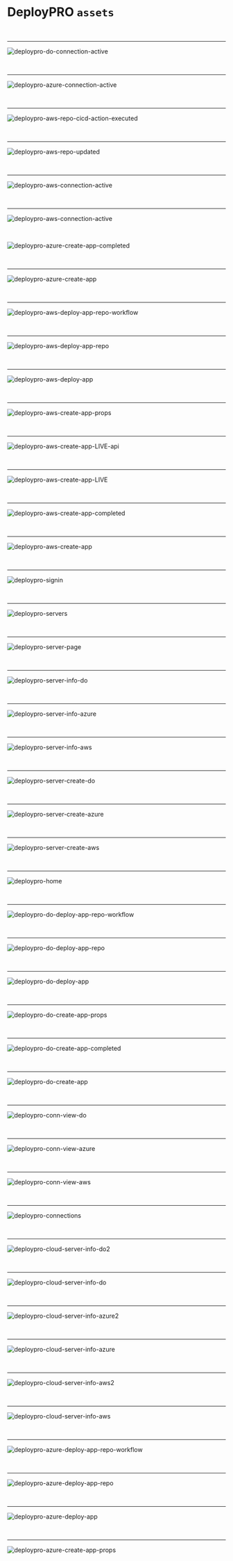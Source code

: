 # DeployPRO `assets`

<br />

---

![deploypro-do-connection-active](https://github.com/app-generator/assets/assets/51070104/ba19e93a-ff28-4901-b20b-e887eae2b0b2)

<br />

---

![deploypro-azure-connection-active](https://github.com/app-generator/assets/assets/51070104/aec105ec-29ff-4359-9ce9-3d3448d7b5c7)

<br />

---

![deploypro-aws-repo-cicd-action-executed](https://github.com/app-generator/assets/assets/51070104/c63215b1-a476-4377-81f6-78da3e17de74)

<br />

---

![deploypro-aws-repo-updated](https://github.com/app-generator/assets/assets/51070104/12517c63-b809-4615-b8b1-b2d45f6fa6d9)

<br /> 

---

![deploypro-aws-connection-active](https://github.com/app-generator/assets/assets/51070104/60fb9597-ecc4-417e-9879-1d2998dd0f93)

<br />

---

![deploypro-aws-connection-active](https://github.com/app-generator/assets/assets/51070104/6c32142f-0d88-4d52-8680-1bcc725c376b)

<br />

![deploypro-azure-create-app-completed](https://github.com/admin-dashboards/assets/assets/51854817/bf8c338c-69e6-411e-88d5-3f0002912ae5)

<br /> 

---

![deploypro-azure-create-app](https://github.com/admin-dashboards/assets/assets/51854817/3554440a-dd91-47fb-a2a3-e887f4c2ae37)

<br /> 

---

![deploypro-aws-deploy-app-repo-workflow](https://github.com/admin-dashboards/assets/assets/51854817/ecfcd094-1da2-42d2-9b68-9057d6bcdbb0)

<br /> 

---

![deploypro-aws-deploy-app-repo](https://github.com/admin-dashboards/assets/assets/51854817/51ee216a-25c6-4a04-82e0-8081c018498a)

<br /> 

---

![deploypro-aws-deploy-app](https://github.com/admin-dashboards/assets/assets/51854817/f3dec141-631f-4630-b1a6-942ae986f3f6)

<br /> 

---

![deploypro-aws-create-app-props](https://github.com/admin-dashboards/assets/assets/51854817/e3494989-0e24-4acb-98ea-1b99ded04900)

<br /> 

---

![deploypro-aws-create-app-LIVE-api](https://github.com/admin-dashboards/assets/assets/51854817/5a2a2ff3-8820-4213-b1bc-b271f42bcc9b)

<br /> 

---

![deploypro-aws-create-app-LIVE](https://github.com/admin-dashboards/assets/assets/51854817/214ac050-69c2-472d-96f4-b914dc464e6f)

<br /> 

---

![deploypro-aws-create-app-completed](https://github.com/admin-dashboards/assets/assets/51854817/214efb0e-40d4-4e4b-962a-a8153477c457)

<br /> 

---

![deploypro-aws-create-app](https://github.com/admin-dashboards/assets/assets/51854817/d5a7f163-e637-4289-a7a2-2359825ef941)

<br /> 

---

![deploypro-signin](https://github.com/admin-dashboards/assets/assets/51854817/cf095113-c0b1-44ab-91ef-1ca4fc871ead)

<br /> 

---

![deploypro-servers](https://github.com/admin-dashboards/assets/assets/51854817/991e9c61-94d6-4bb5-b7e4-858829919dde)

<br /> 

---

![deploypro-server-page](https://github.com/admin-dashboards/assets/assets/51854817/5f9d2579-2112-4f12-afe8-e19017c9ee8b)

<br /> 

---

![deploypro-server-info-do](https://github.com/admin-dashboards/assets/assets/51854817/0fdf945d-5d11-43ef-82a3-72cb3ca3d3df)

<br /> 

---

![deploypro-server-info-azure](https://github.com/admin-dashboards/assets/assets/51854817/7b9553ae-64f8-42b7-a256-fb4b6d90bbc2)

<br /> 

---

![deploypro-server-info-aws](https://github.com/admin-dashboards/assets/assets/51854817/881ad082-1fd3-443b-95ff-a55dc081574b)

<br /> 

---

![deploypro-server-create-do](https://github.com/admin-dashboards/assets/assets/51854817/1cc1b784-f086-4fbe-9ca4-1dd1a87c1c97)

<br /> 

---

![deploypro-server-create-azure](https://github.com/admin-dashboards/assets/assets/51854817/3d260344-2b9d-473f-ba88-e19f9e294ec3)

<br /> 

---

![deploypro-server-create-aws](https://github.com/admin-dashboards/assets/assets/51854817/dd12a0da-48b9-4954-8440-3768bdd97083)

<br /> 

---

![deploypro-home](https://github.com/admin-dashboards/assets/assets/51854817/9a969620-d92d-400b-81ca-bd80f3985bc5)

<br /> 

---

![deploypro-do-deploy-app-repo-workflow](https://github.com/admin-dashboards/assets/assets/51854817/08f6193e-75d7-4282-84ee-6e6ab334f33b)

<br /> 

---

![deploypro-do-deploy-app-repo](https://github.com/admin-dashboards/assets/assets/51854817/22e5e9e3-5186-4433-a077-edffb6a70ab8)

<br /> 

---

![deploypro-do-deploy-app](https://github.com/admin-dashboards/assets/assets/51854817/37c824e3-1b48-412a-bcb3-a6415a858d94)

<br /> 

---

![deploypro-do-create-app-props](https://github.com/admin-dashboards/assets/assets/51854817/6b88e8d6-49ba-4a6b-849e-7ac48752b4d1)

<br /> 

---

![deploypro-do-create-app-completed](https://github.com/admin-dashboards/assets/assets/51854817/e1503692-08e1-4fd0-bfb9-e62ba2bd0cbd)

<br /> 

---

![deploypro-do-create-app](https://github.com/admin-dashboards/assets/assets/51854817/8d6ec1fc-2078-417f-a537-406108635632)

<br /> 

---

![deploypro-conn-view-do](https://github.com/admin-dashboards/assets/assets/51854817/9754098f-27a6-4161-806e-a1dc052145a3)

<br /> 

---

![deploypro-conn-view-azure](https://github.com/admin-dashboards/assets/assets/51854817/1d74d9f4-2b15-4c6c-a28b-10a837f1e8a9)

<br /> 

---

![deploypro-conn-view-aws](https://github.com/admin-dashboards/assets/assets/51854817/2b1dd20b-4874-49f7-a97a-44f8703bb27d)

<br /> 

---

![deploypro-connections](https://github.com/admin-dashboards/assets/assets/51854817/d6e275ff-259e-44cc-82f2-219f18a11411)

<br /> 

---

![deploypro-cloud-server-info-do2](https://github.com/admin-dashboards/assets/assets/51854817/dfec8929-a747-42f6-91cb-3ba4063e99e8)

<br /> 

---

![deploypro-cloud-server-info-do](https://github.com/admin-dashboards/assets/assets/51854817/60891a11-4616-4dc3-9187-dd9176789f06)

<br /> 

---

![deploypro-cloud-server-info-azure2](https://github.com/admin-dashboards/assets/assets/51854817/705595b2-f8ab-4e0b-85fe-4bb799648289)

<br /> 

---

![deploypro-cloud-server-info-azure](https://github.com/admin-dashboards/assets/assets/51854817/a4b66812-554e-402c-ba6c-59e294cfd03f)

<br /> 

---

![deploypro-cloud-server-info-aws2](https://github.com/admin-dashboards/assets/assets/51854817/91e8bb53-59c3-4256-b25b-76b178c68f1c)

<br /> 

---

![deploypro-cloud-server-info-aws](https://github.com/admin-dashboards/assets/assets/51854817/fde95fd6-3bad-474f-851f-bbbc7b7e8c9c)

<br /> 

---

![deploypro-azure-deploy-app-repo-workflow](https://github.com/admin-dashboards/assets/assets/51854817/7dc7bc14-4aac-4d1e-a66d-27a837c3bf5a)

<br /> 

---

![deploypro-azure-deploy-app-repo](https://github.com/admin-dashboards/assets/assets/51854817/5066dd61-22ac-4116-9fd8-52420a603563)

<br /> 

---

![deploypro-azure-deploy-app](https://github.com/admin-dashboards/assets/assets/51854817/e182161d-24d6-4b0a-9d0b-5cedb4a2567c)

<br /> 

---

![deploypro-azure-create-app-props](https://github.com/admin-dashboards/assets/assets/51854817/cf75c414-9bb8-4856-a719-f63c5d664b77)
